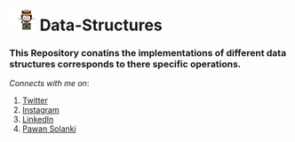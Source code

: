 <h1> <img src="https://github.com/P-solanki29/Data-Structures/blob/master/git.jpeg" width="48" height="40"> Data-Structures </h1>
<h3> This Repository conatins the implementations of different data structures corresponds to there specific operations. </h3>

_Connects with me on_:
1. [Twitter](https://twitter.com/pawansolanki29 "Pawan Solanki")
1. [Instagram](https://www.instagram.com/solankipawan29/ "Pawan Solanki")
1. [LinkedIn](https://www.linkedin.com/in/pawan-solanki/ "Pawan Solanki")
1. [Pawan Solanki](http://pawansolanki.me/ "Pawan Solanki")
